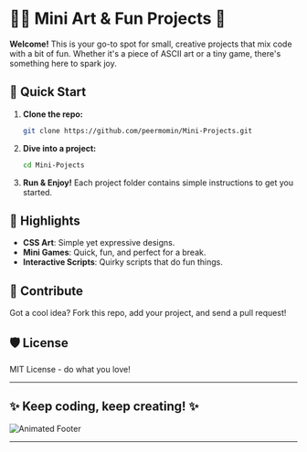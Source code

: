 # 🎨✨ Mini Art & Fun Projects 🎉
**Welcome!** This is your go-to spot for small, creative projects that mix code with a bit of fun. Whether it's a piece of ASCII art or a tiny game, there's something here to spark joy.

## 🚀 Quick Start

1. **Clone the repo:**
    ```bash
    git clone https://github.com/peermomin/Mini-Projects.git
    ```

2. **Dive into a project:**
    ```bash
    cd Mini-Pojects
    ```

3. **Run & Enjoy!** Each project folder contains simple instructions to get you started.

## 🌟 Highlights

- **CSS Art**: Simple yet expressive designs.
- **Mini Games**: Quick, fun, and perfect for a break.
- **Interactive Scripts**: Quirky scripts that do fun things.

## 🎯 Contribute

Got a cool idea? Fork this repo, add your project, and send a pull request!

## 🛡️ License

MIT License - do what you love!

---

**✨ Keep coding, keep creating! ✨**
---

![Animated Footer](https://media.giphy.com/media/l0HlNUL6iAmkKEwVG/giphy.gif)

---
